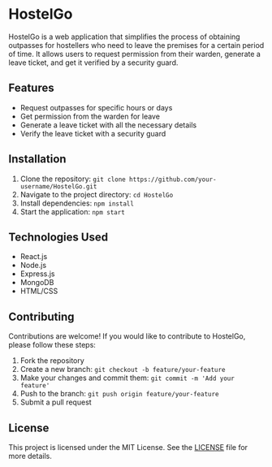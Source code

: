 # HostelGo

HostelGo is a web application that simplifies the process of obtaining outpasses for hostellers who need to leave the premises for a certain period of time. It allows users to request permission from their warden, generate a leave ticket, and get it verified by a security guard.

## Features

- Request outpasses for specific hours or days
- Get permission from the warden for leave
- Generate a leave ticket with all the necessary details
- Verify the leave ticket with a security guard

## Installation

1. Clone the repository: `git clone https://github.com/your-username/HostelGo.git`
2. Navigate to the project directory: `cd HostelGo`
3. Install dependencies: `npm install`
4. Start the application: `npm start`

## Technologies Used

- React.js
- Node.js
- Express.js
- MongoDB
- HTML/CSS

## Contributing

Contributions are welcome! If you would like to contribute to HostelGo, please follow these steps:

1. Fork the repository
2. Create a new branch: `git checkout -b feature/your-feature`
3. Make your changes and commit them: `git commit -m 'Add your feature'`
4. Push to the branch: `git push origin feature/your-feature`
5. Submit a pull request

## License

This project is licensed under the MIT License. See the [LICENSE](LICENSE) file for more details.
